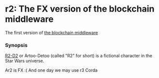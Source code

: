 # r2: The FX version of the blockchain middleware

The first version of [the blockchain middleware](https://gitlab.chainedfinance.com/chaincore/mordor)

### Synopsis

[R2-D2](https://en.wikipedia.org/wiki/R2-D2) or Artoo-Detoo (called "R2" for short) is a fictional character in the Star Wars universe.

Ar2 is FX :(
And one day we may use r3 Corda

